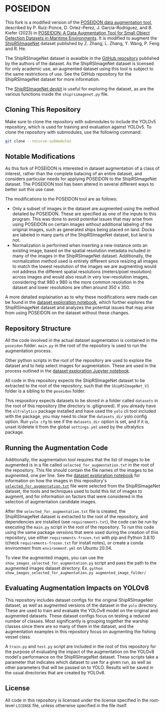 # POSEIDON

This fork is a modified version of the [POSEIDON data augmentation tool](https://github.com/pabloruizp/POSEIDON), described by P. Ruiz-Ponce, D. Ortez-Perez, J. Garcia-Rodriguez, and B. Kiefer (2023) in [POSEIDON: A Data Augmentation Tool for Small Object Detection Datasets in Maritime Environments](https://doi.org/10.3390/s23073691). It is modified to augment the [ShipRSImageNet](https://doi.org/10.1109/JSTARS.2021.3104230) dataset published by Z. Zhang, L. Zhang, Y. Wang, P. Feng and R. He.

The ShipRSImageNet dataset is avaialble in the [GitHub repository](https://github.com/zzndream/ShipRSImageNet) published by the authors of the dataset. As the ShipRSImageNet dataset is licensed for only academic use, an augmented dataset using this tool is subject to the same restrictions of use. See the GitHub repository for the ShipRSImageNet dataset for more information.

The [ShipRSImageNet devkit](https://github.com/zzndream/ShipRSImageNet_devkit) is useful for exploring the dataset, as are the various functions inside the `shiprsimagenet.py` file.

## Cloning This Repository

Make sure to clone the repository with submodules to include the YOLOv5 repository, which is used for training and evaluation against YOLOv5. To clone the repository with submodules, use the following command:

```bash
git clone --recurse-submodules
```

## Notable Modifications

As this fork of POSEIDON is interested in dataset augmentation of a class of interest, rather than the complete balacing of an entire dataset, and considers particular needs for applying POSEIDON to the ShipRSImageNet dataset.
The POSEIDON tool has been altered in several different ways to better suit this use case.

The modifications to the POSEIDON tool are as follows:

- Only a subset of images in the dataset are augmented using the method detailed by POSEIDON. These are specified as one of the inputs to this program. This was done to avoid potential issues that may arise from using POSEIDON on certain images without additional labeling of the original images, such as generated ships being placed on land. Docks are labeled in many parts of the ShipRSImageNet dataset, but land is not.
- Normalization is performed when inserting a new instance onto an existing image, based on the spatial resolution metadata included in many of the images in the ShipRSImageNet dataset. Additionally, the normalization method used is entirely different since resizing all images to match the lowest resolution of the images we are augmenting would not address the different spatial resolutions (meters/pixel resolution) across images and would also result in very low-resolution images, considering that 980 x 980 is the more common resolution in the dataset and lower resolutions are often around 350 x 350.

A more detailed explaination as to why these modifications were made can be found in the [dataset exploration notebook](dataset_exploration.ipynb), which further explores the ShipRSImageNet dataset and analyzes the potential issues that may arise from using POSEIDON on the dataset without these changes.

## Repository Structure

All the code involved in the actual dataset augmentation is contained in the `poseidon` folder. `main.py` in the root of the repository is used to run the augmentation process.

Other python scripts in the root of the repository are used to explore the dataset and to help select images for augmentation. These are used in the process outlined in the [dataset exploration Jupyter notebook](dataset_exploration.ipynb).

All code in this repository expects the ShipRSImageNet dataset to be extracted to the root of the repository, such that the `ShipRSImageNet_V1` folder is a sibling to the `poseidon` folder.

This respository expects datasets to be stored in a folder called `datasets` in the root of this repository (the directory is .gitignored). If you already have the `ultralytics` package installed and have used the `yolo` cli tool included with the package,
you may need to clear the `datasets_dir` yolo config option. Run `yolo cfg` to see if the `datasets_dir` option is set, and if it is, unset it/delete it from the global `settings.yml` used by the ultralytics package.

## Running the Augmentation Code

Additionally, the augmentation tool requires that the list of images to be augmented is in a file called `selected_for_augmentation.txt` in the root of the repository. This file should contain the file names of the images to be augmented, one per line. See the [dataset exploration notebook](dataset_exploration.ipynb) for information on how the images in this repository's [`selected_for_augmentation.txt`](selected_for_augmentation.txt) file were selected from the ShipRSImageNet dataset, the tools and techniques used to build this list of images to augment, and for information on factors that were considered in the selection of augmentation candidate images.

After the `selected_for_augmentation.txt` file is created, the ShipRSImageNet dataset is extracted to the root of the repository, and dependencies are installed (see `requirements.txt`), the code can be run by executing the `main.py` script in the root of the repository. To run this code using the same package versions that were used during the creation of this repository, use either `requirements-frozen.txt` with pip and Python 3.8.10 (check `requirements-frozen.txt` for install notes), or create a conda environment from `environment.yml` on Ubuntu 20.04.

To view the augmented images, you can use the `show_images_selected_for_augmentation.py` script and pass the path to the augmented images dataset directory. Ex. `python show_images_selected_for_augmentation.py augmented_image_folder/`

## Evaluating Augmentation Impacts on YOLOv8

This repository includes dataset configs for the original ShipRSImageNet dataset, as well as augmented versions of the dataset in the `yolo` directory. These are used to train and evaluate the YOLOv8 model on the original and augmented datasets. These dataset configs focus on testing a reduced number of classes. Most significantly is grouping together the warship classes since there are so many of them in the dataset, and the augmentation examples in this repository focus on augmenting the fishing vessel class.

A `train.py` and `test.py` script are included in the root of this repository for the purpose of evaluating the impact of the augmentation on the YOLOv8 model's performance on the ShipRSImageNet dataset. These scripts take a parameter that indicates which dataset to use for a given run, as well as other parameters that will be passed on to YOLO. Results will be saved in the usual directories that are created by YOLOv8.

## License

All code in this repository is licensed under the license specified in the root-level `LICENSE` file, unless otherwise specified in the file itself.
